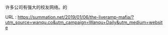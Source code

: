 许多公司有强大的校友网络。的 
   
  URL : https://summation.net/2019/01/06/the-liveramp-mafia/?utm_source=wanqu.co&utm_campaign=Wanqu+Daily&utm_medium=website